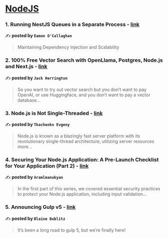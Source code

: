 
<h1><a href=https://medium.com/tag/nodejs/recommended target="_blank" rel="noopener noreferrer">NodeJS</a></h1>
<h3>1. Running NestJS Queues in a Separate Process - <a href="https://medium.com/@eamonocallaghan/running-nestjs-queues-in-a-separate-process-948f414c4b41" target="_blank" rel="noopener noreferrer">link</a></h3>

✍️ **posted by `Eamon O'Callaghan`**

<blockquote>Maintaining Dependency Injection and Scalability</blockquote>

<h3>2. 100% Free Vector Search with OpenLlama, Postgres, Node.js and Next.js - <a href="https://medium.com/javascript-in-plain-english/100-free-vector-search-with-openllama-postgres-nodejs-and-nextjs-e496856766f7" target="_blank" rel="noopener noreferrer">link</a></h3>

✍️ **posted by `Jack Herrington`**

<blockquote>So you want to try out vector search but you don’t want to pay OpenAI, or use Huggingface, and you don’t want to pay a vector database…</blockquote>

<h3>3. Node.js is Not Single-Threaded - <a href="https://medium.com/@tkachenko.hello/node-js-is-not-single-threaded-1383594dbd17" target="_blank" rel="noopener noreferrer">link</a></h3>

✍️ **posted by `Tkachenko Evgeny`**

<blockquote>Node.js is known as a blazingly fast server platform with its revolutionary single-thread architecture, utilizing server resources more…</blockquote>

<h3>4. Securing Your Node.js Application: A Pre-Launch Checklist for Your Application (Part 2) - <a href="https://medium.com/@aramlmanukyan/securing-your-node-js-application-a-pre-launch-checklist-for-your-application-part-2-f2f6de92c2ee" target="_blank" rel="noopener noreferrer">link</a></h3>

✍️ **posted by `Aramlmanukyan`**

<blockquote>In the first part of this series, we covered essential security practices to protect your Node.js application, including input validation…</blockquote>

<h3>5. Announcing Gulp v5 - <a href="https://medium.com/gulpjs/announcing-gulp-v5-c67d077dbdb7" target="_blank" rel="noopener noreferrer">link</a></h3>

✍️ **posted by `Blaine Bublitz`**

<blockquote>It’s been a long road to gulp 5, but we’re finally here!</blockquote>

